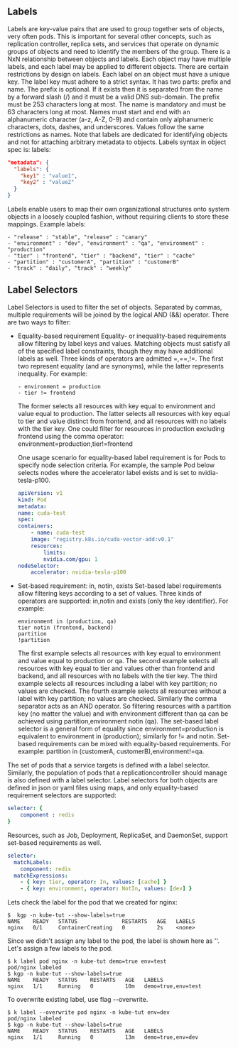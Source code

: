 ## Labels
Labels are key-value pairs that are used to group together sets of objects, very often pods. This is important for several other concepts, such as replication controller, replica sets, and services that operate on dynamic groups of objects and need to identify the members of the group. There is a NxN relationship between objects and labels. Each object may have multiple labels, and each label may be applied to different objects. There are certain restrictions by design on labels. Each label on an object must have a unique key. The label key must adhere to a strict syntax. It has two parts: prefix and name. The prefix is optional. If it exists then it is separated from the name by a forward slash (/) and it must be a valid DNS sub-domain. The prefix must be 253 characters long at most. The name is mandatory and must be 63 characters long at most. Names must start and end with an alphanumeric character (a-z, A-Z, 0-9) and contain only alphanumeric characters, dots, dashes, and underscores. Values follow the same restrictions as names. Note that labels are dedicated for identifying objects and not for attaching arbitrary metadata to objects.
Labels syntax in object spec is:
labels:
```json
"metadata": {
  "labels": {
    "key1" : "value1",
    "key2" : "value2"
  }
}
```

Labels enable users to map their own organizational structures onto system objects in a loosely coupled fashion, without requiring clients to store these mappings.
Example labels:
```
- "release" : "stable", "release" : "canary"
- "environment" : "dev", "environment" : "qa", "environment" : "production"
- "tier" : "frontend", "tier" : "backend", "tier" : "cache"
- "partition" : "customerA", "partition" : "customerB"
- "track" : "daily", "track" : "weekly"
```

## Label Selectors
Label Selectors is used to filter the set of objects. Separated by commas, multiple requirements will be joined by the logical AND (&&) operator. There are two ways to filter:
- Equality-based requirement
    Equality- or inequality-based requirements allow filtering by label keys and values. Matching objects must satisfy all of the specified label constraints, though they may have additional labels as well. Three kinds of operators are admitted =,==,!=. The first two represent equality (and are synonyms), while the latter represents inequality. For example:
    ```
    - environment = production
    - tier != frontend
    ```
    The former selects all resources with key equal to environment and value equal to production. The latter selects all resources with key equal to tier and value distinct from frontend, and all resources with no labels with the tier key. One could filter for resources in production excluding frontend using the comma operator: environment=production,tier!=frontend

    One usage scenario for equality-based label requirement is for Pods to specify node selection criteria. For example, the sample Pod below selects nodes where the accelerator label exists and is set to nvidia-tesla-p100.
    ```yaml
    apiVersion: v1
    kind: Pod
    metadata:
    name: cuda-test
    spec:
    containers:
        - name: cuda-test
        image: "registry.k8s.io/cuda-vector-add:v0.1"
        resources:
            limits:
            nvidia.com/gpu: 1
    nodeSelector:
        accelerator: nvidia-tesla-p100
    ```

- Set-based requirement: in, notin, exists 
    Set-based label requirements allow filtering keys according to a set of values. Three kinds of operators are supported: in,notin and exists (only the key identifier). For example:
    ```
    environment in (production, qa)
    tier notin (frontend, backend)
    partition
    !partition
    ```
    The first example selects all resources with key equal to environment and value equal to production or qa. The second example selects all resources with key equal to tier and values other than frontend and backend, and all resources with no labels with the tier key. The third example selects all resources including a label with key partition; no values are checked. The fourth example selects all resources without a label with key partition; no values are checked. Similarly the comma separator acts as an AND operator. So filtering resources with a partition key (no matter the value) and with environment different than qa can be achieved using partition,environment notin (qa). The set-based label selector is a general form of equality since environment=production is equivalent to environment in (production); similarly for != and notin. Set-based requirements can be mixed with equality-based requirements. For example: partition in (customerA, customerB),environment!=qa.

The set of pods that a service targets is defined with a label selector. Similarly, the population of pods that a replicationcontroller should manage is also defined with a label selector.
Label selectors for both objects are defined in json or yaml files using maps, and only equality-based requirement selectors are supported:
```yaml
selector: {
    component : redis
}
```
Resources, such as Job, Deployment, ReplicaSet, and DaemonSet, support set-based requirements as well.

```yaml
selector:
  matchLabels:
    component: redis
  matchExpressions:
    - { key: tier, operator: In, values: [cache] }
    - { key: environment, operator: NotIn, values: [dev] }
```

Lets check the label for the pod that we created for nginx:

```
$  kgp -n kube-tut --show-labels=true
NAME    READY   STATUS              RESTARTS   AGE   LABELS
nginx   0/1     ContainerCreating   0          2s    <none>
```
Since we didn't assign any label to the pod, the label is shown here as '<none>'.
Let's assign a few labels to the pod.
```
$ k label pod nginx -n kube-tut demo=true env=test
pod/nginx labeled
$ kgp -n kube-tut --show-labels=true
NAME    READY   STATUS    RESTARTS   AGE   LABELS
nginx   1/1     Running   0          10m   demo=true,env=test
```
To overwrite existing label, use flag --overwrite.
```
$ k label --overwrite pod nginx -n kube-tut env=dev
pod/nginx labeled
$ kgp -n kube-tut --show-labels=true
NAME    READY   STATUS    RESTARTS   AGE   LABELS
nginx   1/1     Running   0          13m   demo=true,env=dev